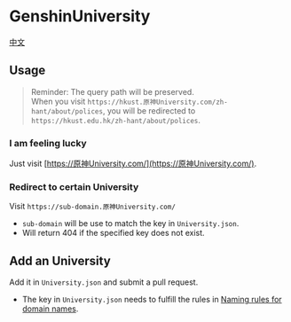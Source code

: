 # GenshinUniversity
[中文](Readme.md)

## Usage
> Reminder: The query path will be preserved.  
> When you visit `https://hkust.原神University.com/zh-hant/about/polices`, you will be redirected to `https://hkust.edu.hk/zh-hant/about/polices`.
### I am feeling lucky
Just visit [https://原神University.com/](https://原神University.com/).
### Redirect to certain University
Visit `https://sub-domain.原神University.com/`
* `sub-domain` will be use to match the key in `University.json`.
* Will return 404 if the specified key does not exist.

## Add an University
Add it in `University.json` and submit a pull request.
* The key in `University.json` needs to fulfill the rules in [Naming rules for domain names](https://www.alibabacloud.com/help/en/dws/user-guide/naming-rules-for-domain-names#section-ghs-lpv-12b).
